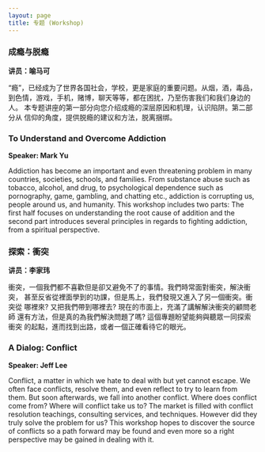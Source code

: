 ```yaml
---
layout: page
title: 专题 (Workshop)
---
```


### 成瘾与脱瘾
__讲员：喻马可__

“瘾”，已经成为了世界各国社会，学校，更是家庭的重要问题。从烟，酒，毒品，
到色情，游戏，手机，赌博，聊天等等，都在困扰，乃至伤害我们和我们身边的人。
本专题讲座的第一部分向您介绍成瘾的深层原因和机理，认识陷阱。第二部分从
信仰的角度，提供脱瘾的建议和方法，脱离捆绑。

### To Understand and Overcome Addiction
__Speaker: Mark Yu__

Addiction has become an important and even threatening problem
in many countries, societies, schools, and families. From
substance abuse such as tobacco, alcohol, and drug, to
psychological dependence such as pornography, game, gambling, and
chatting etc., addiction is corrupting us, people around us, and
humanity. This workshop includes two parts: The first half focuses
on understanding the root cause of addition and the second part
introduces several principles in regards to fighting addiction,
from a spiritual perspective.

### 探索：衝突
__讲员：李家玮__

衝突，一個我們都不喜歡但是卻又避免不了的事情。我們時常面對衝突，解決衝突，
甚至反省從裡面學到的功課，但是馬上，我們發現又進入了另一個衝突。衝突從
哪裡來?  又把我們帶到哪裡去?  現在的市面上，充滿了講解解決衝突的顧問老師
還有方法，但是真的為我們解決問題了嗎?  這個專題盼望能夠與聽眾一同探索衝突
的起點，進而找到出路，或者一個正確看待它的眼光。

### A Dialog: Conflict
__Speaker: Jeff Lee__

Conflict, a matter in which we hate to deal with but yet cannot escape.
We often face conflicts, resolve them, and even reflect to try to learn
from them.  But soon afterwards, we fall into another conflict.  Where does
conflict come from?  Where will conflict take us to?  The market is filled
with conflict resolution teachings, consulting services, and techniques.
However did they truly solve the problem for us?  This workshop hopes to
discover the source of conflicts so a path forward may be found and even
more so a right perspective may be gained in dealing with it.  
